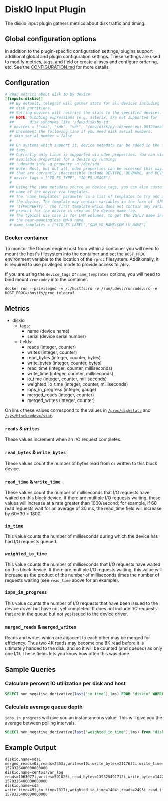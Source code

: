 # DiskIO Input Plugin

The diskio input plugin gathers metrics about disk traffic and timing.

## Global configuration options <!-- @/docs/includes/plugin_config.md -->

In addition to the plugin-specific configuration settings, plugins support
additional global and plugin configuration settings. These settings are used to
modify metrics, tags, and field or create aliases and configure ordering, etc.
See the [CONFIGURATION.md][CONFIGURATION.md] for more details.

[CONFIGURATION.md]: ../../../docs/CONFIGURATION.md#plugins

## Configuration

```toml @sample.conf
# Read metrics about disk IO by device
[[inputs.diskio]]
  ## By default, telegraf will gather stats for all devices including
  ## disk partitions.
  ## Setting devices will restrict the stats to the specified devices.
  ## NOTE: Globbing expressions (e.g. asterix) are not supported for
  ##       disk synonyms like '/dev/disk/by-id'.
  # devices = ["sda", "sdb", "vd*", "/dev/disk/by-id/nvme-eui.00123deadc0de123"]
  ## Uncomment the following line if you need disk serial numbers.
  # skip_serial_number = false
  #
  ## On systems which support it, device metadata can be added in the form of
  ## tags.
  ## Currently only Linux is supported via udev properties. You can view
  ## available properties for a device by running:
  ## 'udevadm info -q property -n /dev/sda'
  ## Note: Most, but not all, udev properties can be accessed this way. Properties
  ## that are currently inaccessible include DEVTYPE, DEVNAME, and DEVPATH.
  # device_tags = ["ID_FS_TYPE", "ID_FS_USAGE"]
  #
  ## Using the same metadata source as device_tags, you can also customize the
  ## name of the device via templates.
  ## The 'name_templates' parameter is a list of templates to try and apply to
  ## the device. The template may contain variables in the form of '$PROPERTY' or
  ## '${PROPERTY}'. The first template which does not contain any variables not
  ## present for the device is used as the device name tag.
  ## The typical use case is for LVM volumes, to get the VG/LV name instead of
  ## the near-meaningless DM-0 name.
  # name_templates = ["$ID_FS_LABEL","$DM_VG_NAME/$DM_LV_NAME"]
```

### Docker container

To monitor the Docker engine host from within a container you will need to
mount the host's filesystem into the container and set the `HOST_PROC`
environment variable to the location of the `/proc` filesystem.  Additionally,
it is required to use privileged mode to provide access to `/dev`.

If you are using the `device_tags` or `name_templates` options, you will need
to bind mount `/run/udev` into the container.

```shell
docker run --privileged -v /:/hostfs:ro -v /run/udev:/run/udev:ro -e HOST_PROC=/hostfs/proc telegraf
```

## Metrics

- diskio
  - tags:
    - name (device name)
    - serial (device serial number)
  - fields:
    - reads (integer, counter)
    - writes (integer, counter)
    - read_bytes (integer, counter, bytes)
    - write_bytes (integer, counter, bytes)
    - read_time (integer, counter, milliseconds)
    - write_time (integer, counter, milliseconds)
    - io_time (integer, counter, milliseconds)
    - weighted_io_time (integer, counter, milliseconds)
    - iops_in_progress (integer, gauge)
    - merged_reads (integer, counter)
    - merged_writes (integer, counter)

On linux these values correspond to the values in [`/proc/diskstats`][1] and
[`/sys/block/<dev>/stat`][2].

[1]: https://www.kernel.org/doc/Documentation/ABI/testing/procfs-diskstats

[2]: https://www.kernel.org/doc/Documentation/block/stat.txt

### `reads` & `writes`

These values increment when an I/O request completes.

### `read_bytes` & `write_bytes`

These values count the number of bytes read from or written to this
block device.

### `read_time` & `write_time`

These values count the number of milliseconds that I/O requests have
waited on this block device.  If there are multiple I/O requests waiting,
these values will increase at a rate greater than 1000/second; for
example, if 60 read requests wait for an average of 30 ms, the read_time
field will increase by 60*30 = 1800.

### `io_time`

This value counts the number of milliseconds during which the device has
had I/O requests queued.

### `weighted_io_time`

This value counts the number of milliseconds that I/O requests have waited
on this block device.  If there are multiple I/O requests waiting, this
value will increase as the product of the number of milliseconds times the
number of requests waiting (see `read_time` above for an example).

### `iops_in_progress`

This value counts the number of I/O requests that have been issued to
the device driver but have not yet completed.  It does not include I/O
requests that are in the queue but not yet issued to the device driver.

### `merged_reads` & `merged_writes`

Reads and writes which are adjacent to each other may be merged for
efficiency.  Thus two 4K reads may become one 8K read before it is
ultimately handed to the disk, and so it will be counted (and queued)
as only one I/O. These fields lets you know how often this was done.

## Sample Queries

### Calculate percent IO utilization per disk and host

```sql
SELECT non_negative_derivative(last("io_time"),1ms) FROM "diskio" WHERE time > now() - 30m GROUP BY "host","name",time(60s)
```

### Calculate average queue depth

`iops_in_progress` will give you an instantaneous value. This will give you the
average between polling intervals.

```sql
SELECT non_negative_derivative(last("weighted_io_time"),1ms) from "diskio" WHERE time > now() - 30m GROUP BY "host","name",time(60s)
```

## Example Output

```shell
diskio,name=sda1 merged_reads=0i,reads=2353i,writes=10i,write_bytes=2117632i,write_time=49i,io_time=1271i,weighted_io_time=1350i,read_bytes=31350272i,read_time=1303i,iops_in_progress=0i,merged_writes=0i 1578326400000000000
diskio,name=centos/var_log reads=1063077i,writes=591025i,read_bytes=139325491712i,write_bytes=144233131520i,read_time=650221i,write_time=24368817i,io_time=852490i,weighted_io_time=25037394i,iops_in_progress=1i,merged_reads=0i,merged_writes=0i 1578326400000000000
diskio,name=sda write_time=49i,io_time=1317i,weighted_io_time=1404i,reads=2495i,read_time=1357i,write_bytes=2117632i,iops_in_progress=0i,merged_reads=0i,merged_writes=0i,writes=10i,read_bytes=38956544i 1578326400000000000
```
